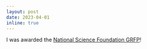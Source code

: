 ```yaml
---
layout: post
date: 2023-04-01
inline: true
---
```


I was awarded the [National Science Foundation GRFP](https://nsfgrfp.org)!
